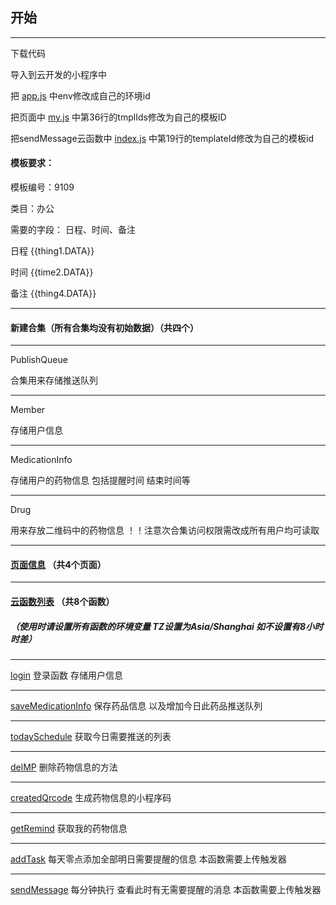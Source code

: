 
## 开始
***
下载代码 

导入到云开发的小程序中

把 [app.js](wxapp/miniprogram/app.js "去查看") 中env修改成自己的环境id

把页面中 [my.js](wxapp/miniprogram/pages/my/my.js "去查看") 中第36行的tmplIds修改为自己的模板ID

把sendMessage云函数中 [index.js](wxapp/cloudfunctions/sendMessage/index.js "去查看") 中第19行的templateId修改为自己的模板id

#### 模板要求：

模板编号：9109

类目：办公

需要的字段： 日程、时间、备注

日程 {{thing1.DATA}}

时间 {{time2.DATA}}

备注 {{thing4.DATA}}



***

#### 新建合集（所有合集均没有初始数据）（共四个）
***
PublishQueue

合集用来存储推送队列

***

Member

存储用户信息
***
MedicationInfo

存储用户的药物信息 包括提醒时间 结束时间等
***
Drug                 

用来存放二维码中的药物信息   ！！注意次合集访问权限需改成所有用户均可读取
***


#### [页面信息](wxapp/miniprogram/)  （共4个页面） 
----

#### [云函数列表](wxapp/cloudfunctions/)  （共8个函数） 
 
##### （使用时请设置所有函数的环境变量 TZ设置为Asia/Shanghai 如不设置有8小时时差）

-----

[login](wxapp/cloudfunctions/login "去查看")  登录函数 存储用户信息

***

[saveMedicationInfo](wxapp/cloudfunctions/saveMedicationInfo "去查看")  保存药品信息 以及增加今日此药品推送队列   

***

[todaySchedule](wxapp/cloudfunctions/todaySchedule "去查看")  获取今日需要推送的列表

***

[delMP](wxapp/cloudfunctions/delMP "去查看")  删除药物信息的方法

***

[createdQrcode](wxapp/cloudfunctions/createdQrcode "去查看")  生成药物信息的小程序码

***

[getRemind](wxapp/cloudfunctions/getRemind "去查看") 获取我的药物信息

***

[addTask](wxapp/cloudfunctions/addTask "去查看") 每天零点添加全部明日需要提醒的信息   本函数需要上传触发器

***

[sendMessage](wxapp/cloudfunctions/sendMessage "去查看") 每分钟执行 查看此时有无需要提醒的消息  本函数需要上传触发器